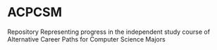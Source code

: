 # ACPCSM
Repository Representing progress in the independent study course of Alternative Career Paths for Computer Science Majors
